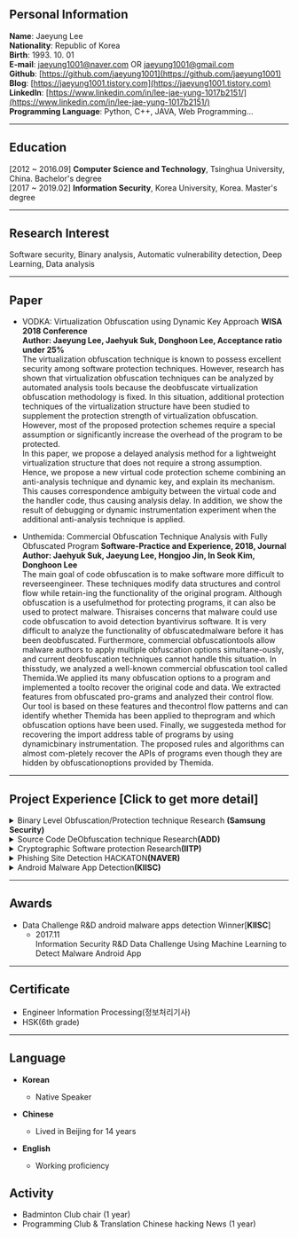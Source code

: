 ## Personal Information

**Name**:   Jaeyung Lee<br>
**Nationality**:   Republic of Korea <br>
**Birth**:  1993. 10. 01<br>
**E-mail**: jaeyung1001@naver.com OR jaeyung1001@gmail.com<br>
**Github**: [https://github.com/jaeyung1001](https://github.com/jaeyung1001)<br>
**Blog**:   [https://jaeyung1001.tistory.com](https://jaeyung1001.tistory.com)<br>
**LinkedIn**: [https://www.linkedin.com/in/lee-jae-yung-1017b2151/](https://www.linkedin.com/in/lee-jae-yung-1017b2151/)<br>
**Programming Language**:  Python, C++, JAVA, Web Programming...<br>

***
## Education

\[2012 ~ 2016.09\] <strong>Computer Science and Technology</strong>, Tsinghua University, China. Bachelor's degree <br>
\[2017 ~ 2019.02\] <strong>Information Security</strong>, Korea University, Korea. Master's degree <br>

***
## Research Interest

Software security, Binary analysis, Automatic vulnerability detection, Deep Learning, Data analysis

***
## Paper

- VODKA: Virtualization Obfuscation using Dynamic Key Approach <strong>WISA 2018 Conference</strong><br>
  **Author: Jaeyung Lee, Jaehyuk Suk, Donghoon Lee, Acceptance ratio under 25%**<br>
  The virtualization obfuscation technique is known to possess excellent security among software protection techniques. However, research has shown that virtualization obfuscation techniques can be analyzed by automated analysis tools because the deobfuscate virtualization obfuscation methodology is fixed. In this situation, additional protection techniques of the virtualization structure have been studied to supplement the protection strength of virtualization obfuscation. However, most of the proposed protection schemes require a special assumption or significantly increase the overhead of the program to be protected.<br>
  In this paper, we propose a delayed analysis method for a lightweight virtualization structure that does not require a strong assumption. Hence, we propose a new virtual code protection scheme combining an anti-analysis technique and dynamic key, and explain its mechanism. This causes correspondence ambiguity between the virtual code and the handler code, thus causing analysis delay. In addition, we show the result of debugging or dynamic instrumentation experiment when the additional anti-analysis technique is applied.

- Unthemida: Commercial Obfuscation Technique Analysis with Fully Obfuscated Program <strong>Software-Practice and Experience, 2018, Journal</strong><br>
  **Author: Jaehyuk Suk, Jaeyung Lee, Hongjoo Jin, In Seok Kim, Donghoon Lee**<br>
  The main goal of code obfuscation is to make software more difficult to reverseengineer. These techniques modify data structures and control flow while retain-ing the functionality of the original program. Although obfuscation is a usefulmethod for protecting programs, it can also be used to protect malware. Thisraises concerns that malware could use code obfuscation to avoid detection byantivirus software. It is very difficult to analyze the functionality of obfuscatedmalware before it has been deobfuscated. Furthermore, commercial obfuscationtools allow malware authors to apply multiple obfuscation options simultane-ously, and current deobfuscation techniques cannot handle this situation. In thisstudy, we analyzed a well-known commercial obfuscation tool called Themida.We applied its many obfuscation options to a program and implemented a toolto recover the original code and data. We extracted features from obfuscated pro-grams and analyzed their control flow. Our tool is based on these features and thecontrol flow patterns and can identify whether Themida has been applied to theprogram and which obfuscation options have been used. Finally, we suggesteda method for recovering the import address table of programs by using dynamicbinary instrumentation. The proposed rules and algorithms can almost com-pletely recover the APIs of programs even though they are hidden by obfuscationoptions provided by Themida.

***
## Project Experience \[Click to get more detail]

<details><summary>Binary Level Obfuscation/Protection technique Research <strong>(Samsung Security)</strong></summary>

#### yes, even hidden code blocks!
</details>

<details><summary>Source Code DeObfuscation technique Research<strong>(ADD)</strong></summary>

#### yes, even hidden code blocks!
</details>

<details><summary>Cryptographic Software protection Research<strong>(IITP)</strong></summary>

#### yes, even hidden code blocks!
</details>

<details><summary>Phishing Site Detection HACKATON<strong>(NAVER)</strong></summary>

#### yes, even hidden code blocks!
</details>

<details><summary>Android Malware App Detection<strong>(KIISC)</strong></summary>

#### yes, even hidden code blocks!
</details>

***

## Awards

- Data Challenge R&D android malware apps detection Winner\[**KIISC**\]
  - 2017.11<br>
  Information Security R&D Data Challenge Using Machine Learning to Detect Malware Android App

***
## Certificate

- Engineer Information Processing(정보처리기사)
- HSK(6th grade)

***
## Language

- **Korean**
  - Native Speaker
  
- **Chinese**
  - Lived in Beijing for 14 years
  
- **English**
  - Working proficiency

## Activity

- Badminton Club chair (1 year)
- Programming Club & Translation Chinese hacking News (1 year)
